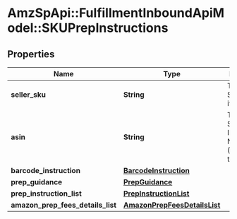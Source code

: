 # AmzSpApi::FulfillmentInboundApiModel::SKUPrepInstructions

## Properties
Name | Type | Description | Notes
------------ | ------------- | ------------- | -------------
**seller_sku** | **String** | The seller SKU of the item. | [optional] 
**asin** | **String** | The Amazon Standard Identification Number (ASIN) of the item. | [optional] 
**barcode_instruction** | [**BarcodeInstruction**](BarcodeInstruction.md) |  | [optional] 
**prep_guidance** | [**PrepGuidance**](PrepGuidance.md) |  | [optional] 
**prep_instruction_list** | [**PrepInstructionList**](PrepInstructionList.md) |  | [optional] 
**amazon_prep_fees_details_list** | [**AmazonPrepFeesDetailsList**](AmazonPrepFeesDetailsList.md) |  | [optional] 

